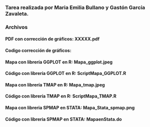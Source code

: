 ### Tarea realizada por Maria Emilia Bullano y Gastón García Zavaleta.

### Archivos
  #### PDF con corrección de gráficos: XXXXX.pdf
  #### Codigo corrección de gráficos: 

  #### Mapa con librería GGPLOT en R:   Mapa_ggplot.jpeg
  #### Código con librería GGPLOT en R: ScriptMapa_GGPLOT.R
                            
  #### Mapa con librería TMAP en R:     Mapa_tmap.jpeg
  #### Código con librería TMAP en R:   ScriptMapa_TMAP.R
                            
  #### Mapa con libreria SPMAP en STATA:   Mapa_Stata_spmap.png
  #### Código con libreria SPMAP en STATA: MapaenStata.do
                      
